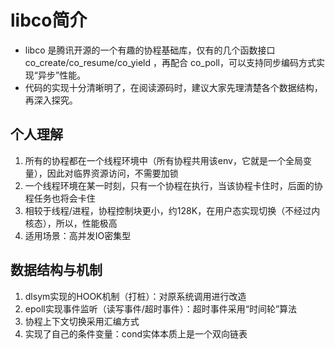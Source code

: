 # libco简介
- libco 是腾讯开源的一个有趣的协程基础库，仅有的几个函数接口 co_create/co_resume/co_yield ，再配合 co_poll，可以支持同步编码方式实现“异步”性能。
- 代码的实现十分清晰明了，在阅读源码时，建议大家先理清楚各个数据结构，再深入探究。

## 个人理解
1. 所有的协程都在一个线程环境中（所有协程共用该env，它就是一个全局变量），因此对临界资源访问，不需要加锁
2. 一个线程环境在某一时刻，只有一个协程在执行，当该协程卡住时，后面的协程任务也将会卡住
3. 相较于线程/进程，协程控制块更小，约128K，在用户态实现切换（不经过内核态），所以，性能极高
4. 适用场景：高并发IO密集型

## 数据结构与机制
1. dlsym实现的HOOK机制（打桩）：对原系统调用进行改造
2. epoll实现事件监听（读写事件/超时事件）：超时事件采用“时间轮”算法
3. 协程上下文切换采用汇编方式
4. 实现了自己的条件变量：cond实体本质上是一个双向链表


